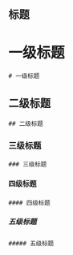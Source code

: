 ## 标题

# 一级标题

```
# 一级标题
```

## 二级标题

```
## 二级标题
```

### 三级标题

```
### 三级标题
```

#### 四级标题

```
#### 四级标题
```

##### 五级标题

```
##### 五级标题
```
